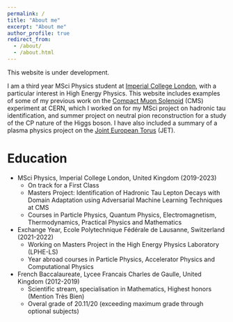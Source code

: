 ```yaml
---
permalink: /
title: "About me"
excerpt: "About me"
author_profile: true
redirect_from: 
  - /about/
  - /about.html
---
```




This website is under development.

I am a third year MSci Physics student at [Imperial College London](https://www.imperial.ac.uk/ "ICL"), with a particular interest in High Energy Physics. This website includes examples of some of my previous work on the [Compact Muon Solenoid](https://cms.cern/ "CMS") (CMS) experiment at CERN, which I worked on for my MSci project on hadronic tau identification, and summer project on neutral pion reconstruction for a study of the CP nature of the Higgs boson. I have also included a summary of a plasma physics project on the [Joint European Torus](https://www.euro-fusion.org/devices/jet/ "JET") (JET).


Education
======
* MSci Physics, Imperial College London, United Kingdom (2019-2023)
  * On track for a First Class
  * Masters Project:  Identification of Hadronic Tau Lepton Decays with Domain Adaptation using Adversarial Machine Learning Techniques at CMS
  * Courses in Particle Physics, Quantum Physics, Electromagnetism, Thermodynamics, Practical Physics and Mathematics
* Exchange Year, Ecole Polytechnique F&eacute;d&eacute;rale de Lausanne, Switzerland (2021-2022)
  * Working on Masters Project in the High Energy Physics Laboratory (LPHE-LS)
  * Year abroad courses in Particle Physics, Accelerator Physics and Computational Physics
* French Baccalaureate, Lycee Francais Charles de Gaulle, United Kingdom (2012-2019)
  * Scientific stream, specialisation in Mathematics, Highest honors (Mention Tr&egrave;s Bien)
  * Overal grade of 20.11/20 (exceeding maximum grade through optional subjects)
